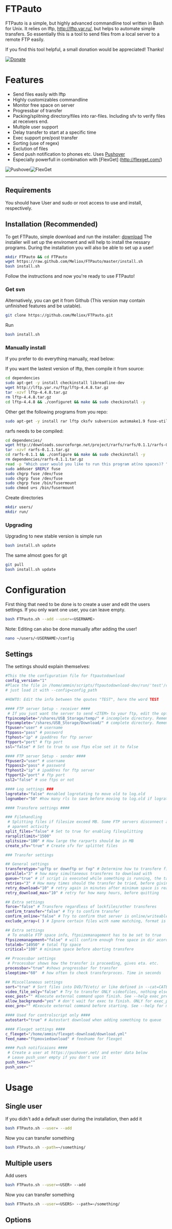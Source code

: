 # FTPauto

FTPauto is a simple, but highly advanced commandline tool written in Bash for Unix. It relies on lftp, http://lftp.yar.ru/, but helps to automate simple transfers. So essentially this is a tool to send files from a local server to a remote FTP easily.

If you find this tool helpful, a small donation would be appreciated! Thanks!

[![Donate](https://www.paypalobjects.com/en_US/i/btn/btn_donate_LG.gif)](https://www.paypal.com/cgi-bin/webscr?cmd=_s-xclick&hosted_button_id=K8XPMSEBERH3W)

# Features
* Send files easily with lftp
* Highly customizables commandline
* Monitor free space on server
* Progressbar of transfer
* Packing/splitning directory/files into rar-files. Including sfv to verify files at receivers end.
* Multiple user support
* Delay transfer to start at a specific time
* Exec support pre/post transfer
* Sorting (use of regex)
* Exclution of files
* Send push notification to phones etc. Uses [Pushover](https://pushover.net/)
* Especially powerfull in combination with [FlexGet] (http://flexget.com/)

![Pushover](https://pushover.net/assets/pushover-header-eaa79ef56c7041125acbe9fb9290b2fa.png)![FlexGet](http://flexget.com/chrome/site/FlexGet.png)

- - -

## Requirements
You should have User and sudo or root access to use and install, respectively. 

## Installation (Recommended)
To get FTPauto, simple download and run the installer: [download](https://github.com/Meliox/FTPauto/install.sh)
The installer will set up the enviroment and will help to install the nessary programs. During the installation you will also be able to set up a user!

```bash
mkdir FTPauto && cd FTPauto
wget https://raw.github.com/Meliox/FTPauto/master/install.sh
bash install.sh
```

Follow the instructions and now you're ready to use FTPauto!

### Get svn
Alternatively, you can get it from Github (This version may contain unfinished features and be ustable).
```bash
git clone https://github.com/Meliox/FTPauto.git
```
Run
```bash 
bash install.sh
```

### Manually install
If you prefer to do everything manually, read below:

If you want the lastest version of lftp, then compile it from source:
```bash
cd dependencies
sudo apt-get -y install checkinstall libreadline-dev
wget http://lftp.yar.ru/ftp/lftp-4.4.8.tar.gz
tar -xzvf lftp-4.4.8.tar.gz
rm lftp-4.4.8.tar.gz
cd lftp-4.4.8 && ./configuret && make && sudo checkinstall -y
```

Other get the following programs from you repo:
```bash
sudo apt-get -y install rar lftp cksfv subversion automake1.9 fuse-utils libfuse-dev checkinstall libreadline-dev
```

rarfs needs to be compiled:
```bash
cd dependencies/
wget http://downloads.sourceforge.net/project/rarfs/rarfs/0.1.1/rarfs-0.1.1.tar.gz
tar -xzvf rarfs-0.1.1.tar.gz
cd rarfs-0.1.1 && ./configure && make && sudo checkinstall -y
rm dependencies/rarfs-0.1.1.tar.gz
read -p "Which user would you like to run this program at(no spaces)? "
sudo adduser $REPLY fuse
sudo chgrp fuse /dev/fuse
sudo chgrp fuse /dev/fuse
sudo chgrp fuse /bin/fusermount
sudo chmod u+s /bin/fusermount
```

Create directories
```bash
mkdir users/
mkdir run/
```

### Upgrading
Upgrading to new stable version is simple run
```bash
bash install.sh update
```

The same almost goes for git
```bash
git pull
bash install.sh update
```

# Configuration
First thing that need to be done is to create a user and edit the users settings. If you only want one user, you can leave <USERNAME> empty.
```bash
bash FTPauto.sh --add --user=<USERNAME>
```
Note: Editing can also be done manually after adding the user!
```bash
nano ~/users/<USERNAME>/config
```
## Settings
The settings should explain themselves:
```bash
#This the the configuration file for ftpautodownload
config_version="1"
#Place the file in /home/ammin/scripts/ftpautodownload-dev/run/'test'/config and load with --user='test' or
# just load it with --config=config_path

#HOWTO: Edit the info between the qoutes "TEST", here the word TEST

#### FTP server Setup - receiver ####
 # If you just want the server to send <ITEM> to your ftp, edit the options below
ftpincomplete="/shares/USB_Storage/temp/" # incomplete directory. Remember trailing slash!
ftpcomplete="/shares/USB_Storage/Download/" # complete directory. Remember trailing slash!
ftpuser="user" # username
ftppass="pass" # password
ftphost="ip" # ipaddres for ftp server
ftpport="port" # ftp port
ssl="false" # Set to true to use ftps else set it to false

#### FTP server Setup - sender ####
ftpuser2="user" # username
ftppass2="pass" # password
ftphost2="ip" # ipaddres for ftp server
ftpport2="port" # ftp port
ssl2="false" # use ftps or not

#### Log settings ###
logrotate="false" #enabled logrotating to move old to log.old
lognumber="50" #how many rls to save before moving to log.old if lograte is set to true otherwise it will remove after rls after X number. 0 for disabled

#### Transfere settings ####

### Filehandling
 # Splitting files if filesize exceed MB. Some FTP servers disconnect after a certain amount of time is there is no
 # aparent activity
split_files="false" # Set to true for enabling filesplitting
rarsplitlimit="1500"
splitsize="100" # How large the rarparts should be in MB
create_sfv="true" # Create sfv for splittet files

### Transfer settings

## General settings
transferetype="upftp or downftp or fxp" # Determine how to transfere file: Either send or receive from ftp or fxp them to another server
parallel="3" # how many simultaneous transferes to download with
queue="true" # if script is executed while something is running, the task is queued
retries="3" # How many times should the transfer be tried, before giving up
retry_download="10" # retry again in minutes after minimum space is reached OR server is offline.
retry_download_max="10" # retry for how many hours, before quitting

## Extra settings
force="false" # Transfere regardless of lockfiles/other transferes
confirm_transfer="false" # Try to confirm transfer
confirm_online="false" # Try to confirm that server is online/writeable before doing anything
exclude_array=( ) # Ignore certain files with name matching, format is ( "word1" "word2" )

## Extra settings
 # To enable FTP space info, ftpsizemanagement has to be set to true
ftpsizemanagement="false" # will confirm enough free space in dir acording to settings
totalmb="14950" # total ftp space
critical="100" # minimum space before aborting transfere

## Processbar settings
 # Processbar shows how the transfer is proceeding, gives eta. etc.
processbar="true" #shows progressbar for transfer
sleeptime="60"  # how often to check transferproces. Time in seconds

## Miscellaneous settings
sort="true" # Sort files into DVD/TV/etc/ or like defined in --cat=CATEGORY. The folders has to exists on server. Changes can be made in /dependencies/sorting.sh
video_file_only="false" # Try to transfer ONLY videofiles, nothing else will be send
exec_post="" #Execute external command upon finish. See --help exec_pre for more info
allow_background="yes" # don't wait for exec to finish. ONLY for exec_post
exec_pre="" #Execute external command before starting. See --help for more info

#### Used for controlscript only ####
autostart="true" # Autostart download when adding something to queue

#### Flexget settings ####
c_flexget="/home/ammin/flexget-download/download.yml"
feed_name="ftpmoviedownload" # feedname for flexget

#### Push notificaions ####
 # Create a user at https://pushover.net/ and enter data below
 # Leave push_user empty if you don't use it
push_token=""
push_user=""
```

# Usage
## Single user
If you didn't add a default user during the installation, then add it
```bash
bash FTPauto.sh --user= --add
```

Now you can transfer something
```bash
bash FTPauto.sh --path=~/something/
```

## Multiple users
Add users
```bash
bash FTPauto.sh --user=<USER> --add
```

Now you can transfer something
```bash
bash FTPauto.sh --user=<USERS> --path=~/something/
```

## Options